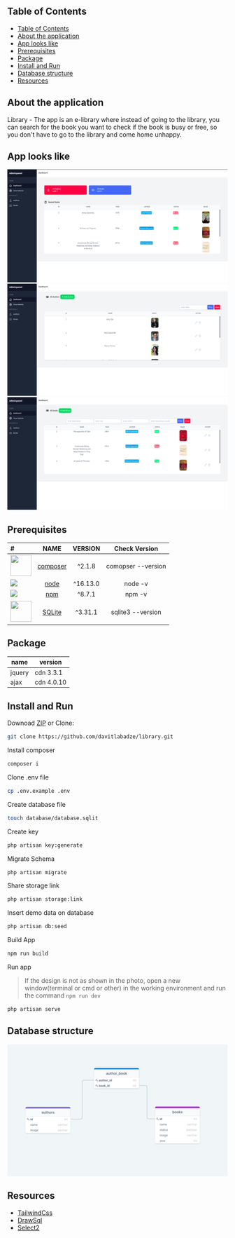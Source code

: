 
## Table of Contents

- [Table of Contents](#table-of-contents)
- [About the application](#about-the-application)
- [App looks like](#app-looks-like)
- [Prerequisites](#prerequisites)
- [Package](#package)
- [Install and Run](#install-and-run)
- [Database structure](#database-structure)
- [Resources](#resources)


<a name="about"></a>

## About the application

Library - The app is an e-library where instead of going to the library, you can search for the book you want to check if the book is busy or free, so you don't have to go to the library and come home unhappy.

## App looks like 
!['screenshot'](readme/1.png)
!['author'](readme/2.png)
!['book'](readme/3.png)


<a name="pre"></a>

## Prerequisites
| #        | NAME     | VERSION        | Check Version |
| :---     | :---:    |     :---:      |       :---: |
|  <img src="https://getcomposer.org/img/logo-composer-transparent.png" width="48" height="48" />        | <a href="https://getcomposer.org/" target=_blank>composer</a> | ^2.1.8     | comopser --version    |
| <img src="https://img.icons8.com/color/48/000000/nodejs.png"/>         | <a href="https://nodejs.org/en/" target=_blank>node</a>     | ^16.13.0     | node -v     |
| <img src="https://img.icons8.com/color/48/000000/npm.png"/>         | <a href="https://docs.npmjs.com/cli/v8/configuring-npm/install" target=_blank>npm</a>    | ^8.7.1       | npm -v      |
|  <img src="https://www.sqlite.org/images/sqlite370_banner.gif" width="48" height="48" />        | <a href="https://www.sqlite.org/index.html" target=_blank>SQLite</a> | ^3.31.1     | sqlite3 --version   |

  



<a name="package"></a>
## Package

| name  | version |
| ------------- | ------------- |
| jquery  | cdn 3.3.1 |
| ajax | cdn 4.0.10  |


<a name="iar"></a>

## Install and Run

Downoad [ZIP](https://github.com/davitlabadze/library/archive/refs/heads/master.zip) or Clone:
 ```bash 
git clone https://github.com/davitlabadze/library.git
```


Install composer 

```bash 
composer i
```
Clone .env file
```bash
cp .env.example .env
```
Create database file
```bash
touch database/database.sqlit
```
Create key 
```bash
php artisan key:generate
```
Migrate Schema
```bash
php artisan migrate
```
Share storage link 
```bash
php artisan storage:link
```
Insert demo data on database  
```bash
php artisan db:seed
```
Build App
```bash
npm run build
```

Run app 
>If the design is not as shown in the photo, open a new window(terminal or cmd or other) in the working environment and run the command  ```npm run dev```

```bash
php artisan serve
```


<a name="db"></a>

## Database structure
!['db'](readme/db.png)

<a name="resources"></a>

##  Resources  

* [TailwindCss](https://tailwindcss.com/docs/guides/laravel)
* [DrawSql](https://drawsql.app/)
* [Select2](https://select2.org/)
